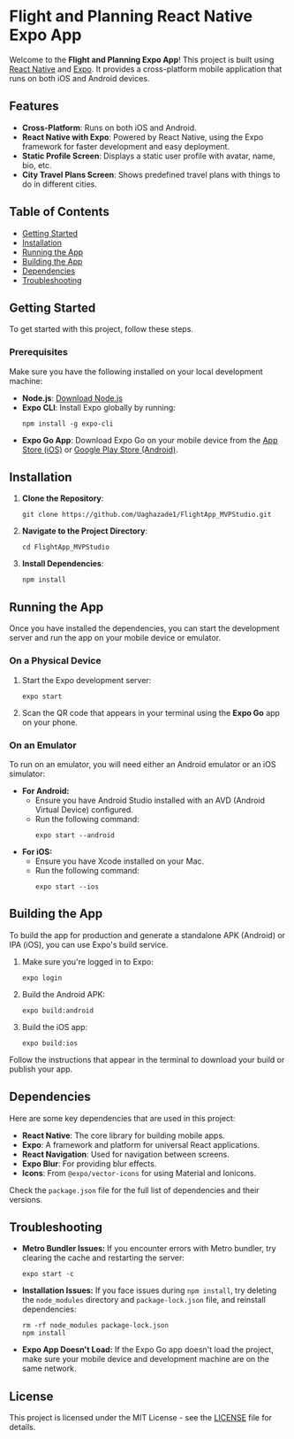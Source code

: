 <h1>Flight and Planning React Native Expo App</h1>

<p>Welcome to the <strong>Flight and Planning Expo App</strong>! This project is built using 
<a href="https://reactnative.dev/">React Native</a> and <a href="https://expo.dev/">Expo</a>. 
It provides a cross-platform mobile application that runs on both iOS and Android devices.</p>

<h2>Features</h2>
<ul>
  <li><strong>Cross-Platform</strong>: Runs on both iOS and Android.</li>
  <li><strong>React Native with Expo</strong>: Powered by React Native, using the Expo framework for faster development and easy deployment.</li>
  <li><strong>Static Profile Screen</strong>: Displays a static user profile with avatar, name, bio, etc.</li>
  <li><strong>City Travel Plans Screen</strong>: Shows predefined travel plans with things to do in different cities.</li>
</ul>

<h2>Table of Contents</h2>
<ul>
  <li><a href="#getting-started">Getting Started</a></li>
  <li><a href="#installation">Installation</a></li>
  <li><a href="#running-the-app">Running the App</a></li>
  <li><a href="#building-the-app">Building the App</a></li>
  <li><a href="#dependencies">Dependencies</a></li>
  <li><a href="#troubleshooting">Troubleshooting</a></li>
</ul>

<h2 id="getting-started">Getting Started</h2>
<p>To get started with this project, follow these steps.</p>

<h3>Prerequisites</h3>
<p>Make sure you have the following installed on your local development machine:</p>
<ul>
  <li><strong>Node.js</strong>: <a href="https://nodejs.org/">Download Node.js</a></li>
  <li><strong>Expo CLI</strong>: Install Expo globally by running:
    <pre><code>npm install -g expo-cli</code></pre>
  </li>
  <li><strong>Expo Go App</strong>: Download Expo Go on your mobile device from the 
    <a href="https://apps.apple.com/us/app/expo-go/id982107779">App Store (iOS)</a> or 
    <a href="https://play.google.com/store/apps/details?id=host.exp.exponent">Google Play Store (Android)</a>.
  </li>
</ul>

<h2 id="installation">Installation</h2>
<ol>
  <li><strong>Clone the Repository</strong>:
    <pre><code>git clone https://github.com/Uaghazade1/FlightApp_MVPStudio.git</code></pre>
  </li>
  <li><strong>Navigate to the Project Directory</strong>:
    <pre><code>cd FlightApp_MVPStudio</code></pre>
  </li>
  <li><strong>Install Dependencies</strong>:
    <pre><code>npm install</code></pre>
  </li>
</ol>

<h2 id="running-the-app">Running the App</h2>
<p>Once you have installed the dependencies, you can start the development server and run the app on your mobile device or emulator.</p>

<h3>On a Physical Device</h3>
<ol>
  <li>Start the Expo development server:
    <pre><code>expo start</code></pre>
  </li>
  <li>Scan the QR code that appears in your terminal using the <strong>Expo Go</strong> app on your phone.</li>
</ol>

<h3>On an Emulator</h3>
<p>To run on an emulator, you will need either an Android emulator or an iOS simulator:</p>
<ul>
  <li><strong>For Android:</strong>
    <ul>
      <li>Ensure you have Android Studio installed with an AVD (Android Virtual Device) configured.</li>
      <li>Run the following command:
        <pre><code>expo start --android</code></pre>
      </li>
    </ul>
  </li>
  <li><strong>For iOS:</strong>
    <ul>
      <li>Ensure you have Xcode installed on your Mac.</li>
      <li>Run the following command:
        <pre><code>expo start --ios</code></pre>
      </li>
    </ul>
  </li>
</ul>

<h2 id="building-the-app">Building the App</h2>
<p>To build the app for production and generate a standalone APK (Android) or IPA (iOS), you can use Expo's build service.</p>
<ol>
  <li>Make sure you're logged in to Expo:
    <pre><code>expo login</code></pre>
  </li>
  <li>Build the Android APK:
    <pre><code>expo build:android</code></pre>
  </li>
  <li>Build the iOS app:
    <pre><code>expo build:ios</code></pre>
  </li>
</ol>
<p>Follow the instructions that appear in the terminal to download your build or publish your app.</p>

<h2 id="dependencies">Dependencies</h2>
<p>Here are some key dependencies that are used in this project:</p>
<ul>
  <li><strong>React Native</strong>: The core library for building mobile apps.</li>
  <li><strong>Expo</strong>: A framework and platform for universal React applications.</li>
  <li><strong>React Navigation</strong>: Used for navigation between screens.</li>
  <li><strong>Expo Blur</strong>: For providing blur effects.</li>
  <li><strong>Icons</strong>: From <code>@expo/vector-icons</code> for using Material and Ionicons.</li>
</ul>
<p>Check the <code>package.json</code> file for the full list of dependencies and their versions.</p>

<h2 id="troubleshooting">Troubleshooting</h2>
<ul>
  <li><strong>Metro Bundler Issues:</strong> If you encounter errors with Metro bundler, try clearing the cache and restarting the server:
    <pre><code>expo start -c</code></pre>
  </li>
  <li><strong>Installation Issues:</strong> If you face issues during <code>npm install</code>, try deleting the <code>node_modules</code> directory and <code>package-lock.json</code> file, and reinstall dependencies:
    <pre><code>rm -rf node_modules package-lock.json
npm install</code></pre>
  </li>
  <li><strong>Expo App Doesn't Load:</strong> If the Expo Go app doesn't load the project, make sure your mobile device and development machine are on the same network.</li>
</ul>

<h2>License</h2>
<p>This project is licensed under the MIT License - see the <a href="LICENSE">LICENSE</a> file for details.</p>
